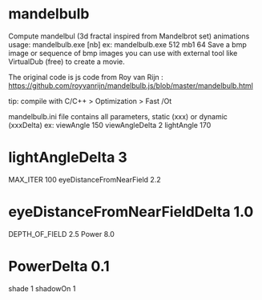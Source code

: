 # mandelbulb
Compute mandelbul (3d fractal inspired from Mandelbrot set) animations
usage: mandelbulb.exe <size> <output> [nb]
ex: mandelbulb.exe 512 mb1 64
Save a bmp image or sequence of bmp images you can use with external tool like VirtualDub (free) to create a movie.

The original code is js code from Roy van Rijn : https://github.com/royvanrijn/mandelbulb.js/blob/master/mandelbulb.html

tip: compile with C/C++ > Optimization > Fast /Ot

mandelbulb.ini file contains all parameters, static (xxx) or dynamic (xxxDelta) ex:
viewAngle 150
viewAngleDelta 2
lightAngle 170
# lightAngleDelta 3
MAX_ITER 100
eyeDistanceFromNearField 2.2
# eyeDistanceFromNearFieldDelta 1.0
DEPTH_OF_FIELD 2.5
Power 8.0
# PowerDelta 0.1
shade 1
shadowOn 1

